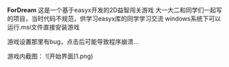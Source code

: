 **ForDream**
这是一个基于easyx开发的2D益智闯关游戏
大一大二和同学们一起写的项目，当时代码不规范，供学习easyx库的同学学习交流
windows系统下可以运行.msi文件直接安装游戏

游戏设置那里有bug，点击后可能导致程序崩溃...

游戏内截图：
![开始界面]1.png)

